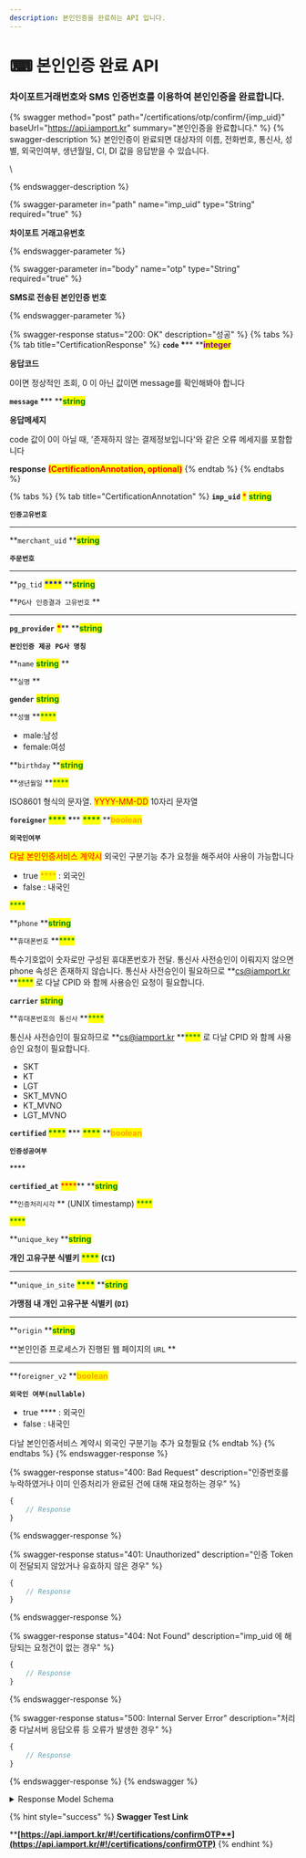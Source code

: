 ```yaml
---
description: 본인인증을 완료하는 API 입니다.
---
```


# ⌨ 본인인증 완료 API

### 차이포트거래번호와 SMS 인증번호를 이용하여 본인인증을 완료합니다.

{% swagger method="post" path="/certifications/otp/confirm/{imp_uid}" baseUrl="https://api.iamport.kr" summary="본인인증을 완료합니다." %}
{% swagger-description %}
 본인인증이 완료되면 대상자의 이름, 전화번호, 통신사, 성별, 외국인여부, 생년월일, CI, DI 값을 응답받을 수 있습니다.

\



{% endswagger-description %}

{% swagger-parameter in="path" name="imp_uid" type="String" required="true" %}
<mark style="color:red;">

**차이포트 거래고유번호**

</mark>
{% endswagger-parameter %}

{% swagger-parameter in="body" name="otp" type="String" required="true" %}
<mark style="color:red;">

**SMS로 전송된 본인인증 번호**

</mark>
{% endswagger-parameter %}

{% swagger-response status="200: OK" description="성공" %}
{% tabs %}
{% tab title="CertificationResponse" %}
**`code`  **<mark style="color:red;">**\***</mark>** **<mark style="color:purple;">**integer**</mark>

**응답코드**

0이면 정상적인 조회, 0 이 아닌 값이면 message를 확인해봐야 합니다



**`message`  **<mark style="color:red;">**\***</mark>** **<mark style="color:green;">**string**</mark>

**응답메세지**

code 값이 0이 아닐 때, '존재하지 않는 결제정보입니다'와 같은 오류 메세지를 포함합니다



**response** <mark style="color:red;">**(CertificationAnnotation, optional)**</mark>
{% endtab %}
{% endtabs %}

{% tabs %}
{% tab title="CertificationAnnotation" %}
**`imp_uid`**  <mark style="color:red;">\*</mark> <mark style="color:green;">**string**</mark>

**`인증고유번호`**

****

**`merchant_uid`    **<mark style="color:green;">**string**</mark>

**`주문번호`**

****

**`pg_tid`  **<mark style="color:blue;">****</mark>**  **<mark style="color:green;">**string**</mark>

**`PG사 인증결과 고유번호` **&#x20;

****

**`pg_provider`** <mark style="color:red;">**\***</mark>**  **<mark style="color:green;">**string**</mark>

**`본인인증 제공 PG사 명칭`**



**`name`      **<mark style="color:green;">**string**</mark>** **&#x20;

**`실명` **&#x20;

&#x20;

**`gender`**  <mark style="color:green;">**string**</mark>

**`성별` **<mark style="color:green;">****</mark>&#x20;

* male:남성
* female:여성



**`birthday`   **<mark style="color:green;">**string**</mark>

**`생년월일` **<mark style="color:green;">****</mark>&#x20;

ISO8601 형식의 문자열. <mark style="color:red;">YYYY-MM-DD</mark> 10자리 문자열



**`foreigner`  **<mark style="color:green;">****</mark>**  **<mark style="color:red;">**\***</mark>**  **<mark style="color:green;">****</mark>**  **<mark style="color:orange;">**boolean**</mark>

**`외국인여부`**

<mark style="color:red;">다날 본인인증서비스 계약시</mark> 외국인 구분기능 추가 요청을 해주셔야 사용이 가능합니다

* true <mark style="color:orange;">****</mark> : 외국인
* false : 내국인

<mark style="color:green;">****</mark>

&#x20;**`phone`    **<mark style="color:green;">**string**</mark>

**`휴대폰번호` **<mark style="color:green;">****</mark>&#x20;

특수기호없이 숫자로만 구성된 휴대폰번호가 전달. 통신사 사전승인이 이뤄지지 않으면 phone 속성은 존재하지 않습니다. 통신사 사전승인이 필요하므로 **cs@iamport.kr **<mark style="color:green;">****</mark> 로 다날 CPID 와 함께 사용승인 요청이 필요합니다.&#x20;



**`carrier`**  <mark style="color:green;">**string**</mark>

**`휴대폰번호의 통신사` **<mark style="color:green;">****</mark>&#x20;

통신사 사전승인이 필요하므로 **cs@iamport.kr **<mark style="color:green;">****</mark> 로 다날 CPID 와 함께 사용승인 요청이 필요합니다.&#x20;

* SKT
* KT
* LGT
* SKT\_MVNO
* KT\_MVNO
* LGT\_MVNO



**`certified`   **<mark style="color:green;">****</mark>**   **<mark style="color:red;">**\***</mark>**  **<mark style="color:green;">****</mark>**  **<mark style="color:orange;">**boolean**</mark>

**`인증성공여부`**

&#x20;****&#x20;

**`certified_at`**  <mark style="color:red;">****</mark>**  **<mark style="color:green;">**string**</mark>

**`인증처리시각` ** (UNIX timestamp) <mark style="color:green;">****</mark>&#x20;

<mark style="color:green;">****</mark>

**`unique_key`  **<mark style="color:green;">**string**</mark>

**개인 고유구분 식별키 **<mark style="color:green;">****</mark>** (`CI`)**

****

**`unique_in_site` **<mark style="color:green;">****</mark>**     **<mark style="color:green;">**string**</mark>

**가맹점 내 개인 고유구분 식별키 (`DI`)**

****

**`origin`    **<mark style="color:green;">**string**</mark>

**본인인증 프로세스가 진행된 웹 페이지의 `URL` **&#x20;

****

**`foreigner_v2`      **<mark style="color:orange;">**boolean**</mark>

**`외국인 여부(nullable)`**

* true **** : 외국인
* false : 내국인

다날 본인인증서비스 계약시 외국인 구분기능 추가 요청필요
{% endtab %}
{% endtabs %}
{% endswagger-response %}

{% swagger-response status="400: Bad Request" description="인증번호를 누락하였거나 이미 인증처리가 완료된 건에 대해 재요청하는 경우" %}
```javascript
{
    // Response
}
```
{% endswagger-response %}

{% swagger-response status="401: Unauthorized" description="인증 Token이 전달되지 않았거나 유효하지 않은 경우" %}
```javascript
{
    // Response
}
```
{% endswagger-response %}

{% swagger-response status="404: Not Found" description="imp_uid 에 해당되는 요청건이 없는 경우" %}
```javascript
{
    // Response
}
```
{% endswagger-response %}

{% swagger-response status="500: Internal Server Error" description="처리 중 다날서버 응답오류 등 오류가 발생한 경우" %}
```javascript
{
    // Response
}
```
{% endswagger-response %}
{% endswagger %}

<details>

<summary>Response Model Schema</summary>

```json
{
  "code": 0,
  "message": "string",
  "response": {
    "imp_uid": "string",
    "merchant_uid": "string",
    "pg_tid": "string",
    "pg_provider": "string",
    "name": "string",
    "gender": "string",
    "birth": 0,
    "birthday": "string",
    "foreigner": true,
    "phone": "string",
    "carrier": "SKT",
    "certified": true,
    "certified_at": 0,
    "unique_key": "string",
    "unique_in_site": "string",
    "origin": "string",
    "foreigner_v2": true
  }
}
```

</details>

{% hint style="success" %}
**Swagger Test Link**

****[**https://api.iamport.kr/#!/certifications/confirmOTP**](https://api.iamport.kr/#!/certifications/confirmOTP)****
{% endhint %}
